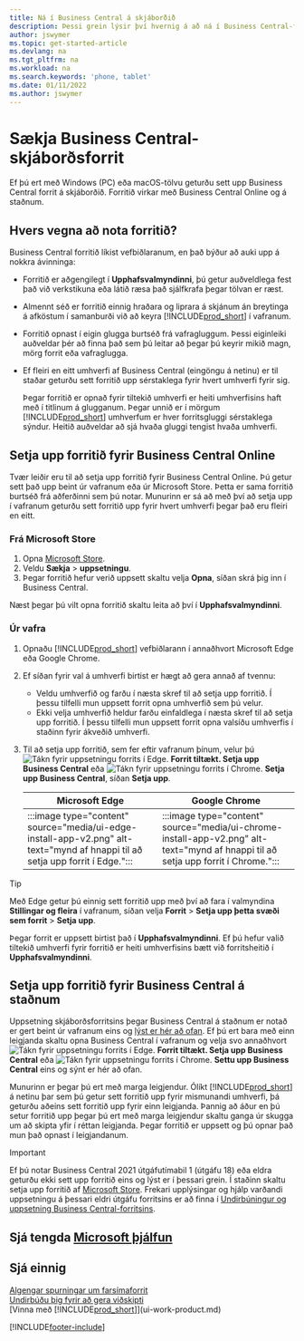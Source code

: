 ```yaml
---
title: Ná í Business Central á skjáborðið
description: Þessi grein lýsir því hvernig á að ná í Business Central-forritið á Windows eða MACiOS skjáborð.
author: jswymer
ms.topic: get-started-article
ms.devlang: na
ms.tgt_pltfrm: na
ms.workload: na
ms.search.keywords: 'phone, tablet'
ms.date: 01/11/2022
ms.author: jswymer
---
```

# <a name="get-business-central-desktop-app" />Sækja Business Central-skjáborðsforrit

Ef þú ert með Windows (PC) eða macOS-tölvu geturðu sett upp Business Central forrit á skjáborðið. Forritið virkar með Business Central Online og á staðnum.

## <a name="why-use-the-app" />Hvers vegna að nota forritið?

Business Central forritið líkist vefbiðlaranum, en það býður að auki upp á nokkra ávinninga:

- Forritið er aðgengilegt í **Upphafsvalmyndinni**, þú getur auðveldlega fest það við verkstikuna eða látið ræsa það sjálfkrafa þegar tölvan er ræst.
- Almennt séð er forritið einnig hraðara og liprara á skjánum án breytinga á afköstum í samanburði við að keyra [!INCLUDE[prod_short](includes/prod_short.md)] í vafranum.
- Forritið opnast í eigin glugga burtséð frá vafragluggum. Þessi eiginleiki auðveldar þér að finna það sem þú leitar að þegar þú keyrir mikið magn, mörg forrit eða vafraglugga.
- Ef fleiri en eitt umhverfi af Business Central (eingöngu á netinu) er til staðar geturðu sett forritið upp sérstaklega fyrir hvert umhverfi fyrir sig.

     Þegar forritið er opnað fyrir tiltekið umhverfi er heiti umhverfisins haft með í titlinum á glugganum. Þegar unnið er í mörgum [!INCLUDE[prod_short](includes/prod_short.md)] umhverfum er hver forritsgluggi sérstaklega sýndur. Heitið auðveldar að sjá hvaða gluggi tengist hvaða umhverfi.

## <a name="install-the-app-for-business-central-online" />Setja upp forritið fyrir Business Central Online

Tvær leiðir eru til að setja upp forritið fyrir Business Central Online. Þú getur sett það upp beint úr vafranum eða úr Microsoft Store. Þetta er sama forritið burtséð frá aðferðinni sem þú notar. Munurinn er sá að með því að setja upp í vafranum geturðu sett forritið upp fyrir hvert umhverfi þegar það eru fleiri en eitt.

### <a name="from-microsoft-store" />Frá Microsoft Store

1. Opna [Microsoft Store](https://go.microsoft.com/fwlink/?linkid=2182870).
2. Veldu **Sækja** > **uppsetningu**. 
3. Þegar forritið hefur verið uppsett skaltu velja **Opna**, síðan skrá þig inn í Business Central.

Næst þegar þú vilt opna forritið skaltu leita að því í **Upphafsvalmyndinni**.

### <a name="from-the-browser" />Úr vafra

1. Opnaðu [!INCLUDE[prod_short](includes/prod_short.md)] vefbiðlarann í annaðhvort Microsoft Edge eða Google Chrome.

2. Ef síðan fyrir val á umhverfi birtist er hægt að gera annað af tvennu:

   - Veldu umhverfið og farðu í næsta skref til að setja upp forritið. Í þessu tilfelli mun uppsett forrit opna umhverfið sem þú velur.
   - Ekki velja umhverfið heldur farðu einfaldlega í næsta skref til að setja upp forritið. Í þessu tilfelli mun uppsett forrit opna valsíðu umhverfis í staðinn fyrir ákveðið umhverfi.

3. Til að setja upp forritið, sem fer eftir vafranum þínum, velur þú ![Tákn fyrir uppsetningu forrits í Edge.](media/ui-edge-install-app-icon.png) **Forrit tiltækt. Setja upp Business Central** eða ![Tákn fyrir uppsetningu forrits í Chrome.](media/ui-chrome-install-app-icon.png) **Setja upp Business Central**, síðan **Setja upp**.

   | Microsoft Edge | Google Chrome |
   |--|--|
   | :::image type="content" source="media/ui-edge-install-app-v2.png" alt-text="mynd af hnappi til að setja upp forrit í Edge."::: | :::image type="content" source="media/ui-chrome-install-app-v2.png" alt-text="mynd af hnappi til að setja upp forrit í Chrome."::: |

  > [!TIP]
  > Með Edge getur þú einnig sett forritið upp með því að fara í valmyndina **Stillingar og fleira** í vafranum, síðan velja **Forrit** > **Setja upp þetta svæði sem forrit** > **Setja upp**.

Þegar forrit er uppsett birtist það í **Upphafsvalmyndinni**. Ef þú hefur valið tiltekið umhverfi fyrir forritið er heiti umhverfisins bætt við forritsheitið í **Upphafsvalmyndinni**.

## <a name="install-the-app-for-business-central-on-premises" />Setja upp forritið fyrir Business Central á staðnum

Uppsetning skjáborðsforritsins þegar Business Central á staðnum er notað er gert beint úr vafranum eins og [lýst er hér að ofan](#from-the-browser). Ef þú ert bara með einn leigjanda skaltu opna Business Central í vafranum og velja svo annaðhvort ![Tákn fyrir uppsetningu forrits í Edge.](media/ui-edge-install-app-icon.png) **Forrit tiltækt. Setja upp Business Central** eða ![Tákn fyrir uppsetningu forrits í Chrome.](media/ui-chrome-install-app-icon.png) **Settu upp Business Central** eins og sýnt er hér að ofan.

Munurinn er þegar þú ert með marga leigjendur. Ólíkt [!INCLUDE[prod_short](includes/prod_short.md)] á netinu þar sem þú getur sett forritið upp fyrir mismunandi umhverfi, þá geturðu aðeins sett forritið upp fyrir einn leigjanda. Þannig að áður en þú setur forritið upp þegar þú ert með marga leigjendur skaltu ganga úr skugga um að skipta yfir í réttan leigjanda. Þegar forritið er uppsett og þú opnar það mun það opnast í leigjandanum.

> [!IMPORTANT]
> Ef þú notar Business Central 2021 útgáfutímabil 1 (útgáfu 18) eða eldra geturðu ekki sett upp forritið eins og lýst er í þessari grein. Í staðinn skaltu setja upp forritið af [Microsoft Store](https://go.microsoft.com/fwlink/?LinkId=734848). Frekari upplýsingar og hjálp varðandi uppsetningu á þessari eldri útgáfu forritsins er að finna í [Undirbúningur og uppsetning Business Central-forritsins](/dynamics365/business-central/dev-itpro/deployment/install-business-central-app).

## <a name="see-related-microsoft-trainingtrainingmodulesalternative-interfaces-dynamics-365-business-centralindex" />Sjá tengda [Microsoft þjálfun](/training/modules/alternative-interfaces-dynamics-365-business-central/index)

## <a name="see-also" />Sjá einnig

[Algengar spurningar um farsímaforrit](ui-mobile-faq.yml)  
[Undirbúðu þig fyrir að gera viðskipti](ui-get-ready-business.md)  
[Vinna með [!INCLUDE[prod_short](includes/prod_short.md)]](ui-work-product.md)  


[!INCLUDE[footer-include](includes/footer-banner.md)]
